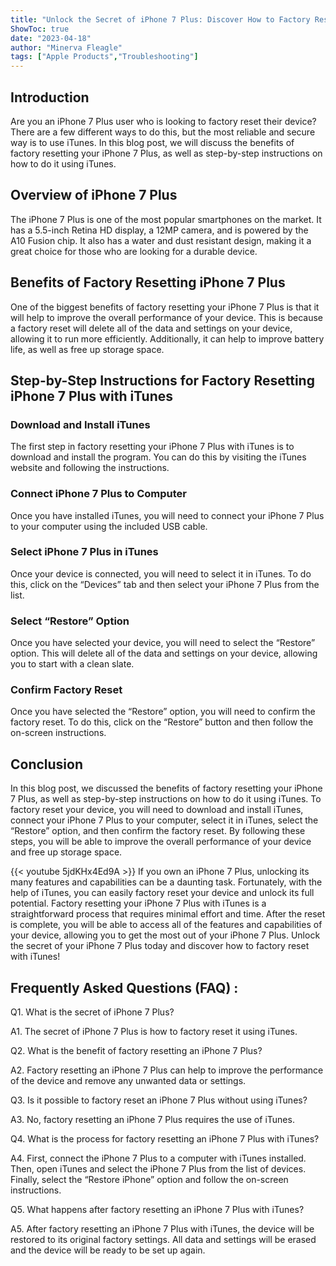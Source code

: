 ```yaml
---
title: "Unlock the Secret of iPhone 7 Plus: Discover How to Factory Reset with iTunes!"
ShowToc: true 
date: "2023-04-18"
author: "Minerva Fleagle" 
tags: ["Apple Products","Troubleshooting"]
---
```

## Introduction
Are you an iPhone 7 Plus user who is looking to factory reset their device? There are a few different ways to do this, but the most reliable and secure way is to use iTunes. In this blog post, we will discuss the benefits of factory resetting your iPhone 7 Plus, as well as step-by-step instructions on how to do it using iTunes. 

## Overview of iPhone 7 Plus
The iPhone 7 Plus is one of the most popular smartphones on the market. It has a 5.5-inch Retina HD display, a 12MP camera, and is powered by the A10 Fusion chip. It also has a water and dust resistant design, making it a great choice for those who are looking for a durable device. 

## Benefits of Factory Resetting iPhone 7 Plus
One of the biggest benefits of factory resetting your iPhone 7 Plus is that it will help to improve the overall performance of your device. This is because a factory reset will delete all of the data and settings on your device, allowing it to run more efficiently. Additionally, it can help to improve battery life, as well as free up storage space. 

## Step-by-Step Instructions for Factory Resetting iPhone 7 Plus with iTunes
### Download and Install iTunes
The first step in factory resetting your iPhone 7 Plus with iTunes is to download and install the program. You can do this by visiting the iTunes website and following the instructions. 

### Connect iPhone 7 Plus to Computer
Once you have installed iTunes, you will need to connect your iPhone 7 Plus to your computer using the included USB cable. 

### Select iPhone 7 Plus in iTunes
Once your device is connected, you will need to select it in iTunes. To do this, click on the “Devices” tab and then select your iPhone 7 Plus from the list. 

### Select “Restore” Option
Once you have selected your device, you will need to select the “Restore” option. This will delete all of the data and settings on your device, allowing you to start with a clean slate. 

### Confirm Factory Reset
Once you have selected the “Restore” option, you will need to confirm the factory reset. To do this, click on the “Restore” button and then follow the on-screen instructions. 

## Conclusion
In this blog post, we discussed the benefits of factory resetting your iPhone 7 Plus, as well as step-by-step instructions on how to do it using iTunes. To factory reset your device, you will need to download and install iTunes, connect your iPhone 7 Plus to your computer, select it in iTunes, select the “Restore” option, and then confirm the factory reset. By following these steps, you will be able to improve the overall performance of your device and free up storage space.

{{< youtube 5jdKHx4Ed9A >}} 
If you own an iPhone 7 Plus, unlocking its many features and capabilities can be a daunting task. Fortunately, with the help of iTunes, you can easily factory reset your device and unlock its full potential. Factory resetting your iPhone 7 Plus with iTunes is a straightforward process that requires minimal effort and time. After the reset is complete, you will be able to access all of the features and capabilities of your device, allowing you to get the most out of your iPhone 7 Plus. Unlock the secret of your iPhone 7 Plus today and discover how to factory reset with iTunes!

## Frequently Asked Questions (FAQ) :
Q1. What is the secret of iPhone 7 Plus?

A1. The secret of iPhone 7 Plus is how to factory reset it using iTunes.

Q2. What is the benefit of factory resetting an iPhone 7 Plus?

A2. Factory resetting an iPhone 7 Plus can help to improve the performance of the device and remove any unwanted data or settings.

Q3. Is it possible to factory reset an iPhone 7 Plus without using iTunes?

A3. No, factory resetting an iPhone 7 Plus requires the use of iTunes.

Q4. What is the process for factory resetting an iPhone 7 Plus with iTunes?

A4. First, connect the iPhone 7 Plus to a computer with iTunes installed. Then, open iTunes and select the iPhone 7 Plus from the list of devices. Finally, select the “Restore iPhone” option and follow the on-screen instructions.

Q5. What happens after factory resetting an iPhone 7 Plus with iTunes?

A5. After factory resetting an iPhone 7 Plus with iTunes, the device will be restored to its original factory settings. All data and settings will be erased and the device will be ready to be set up again.


